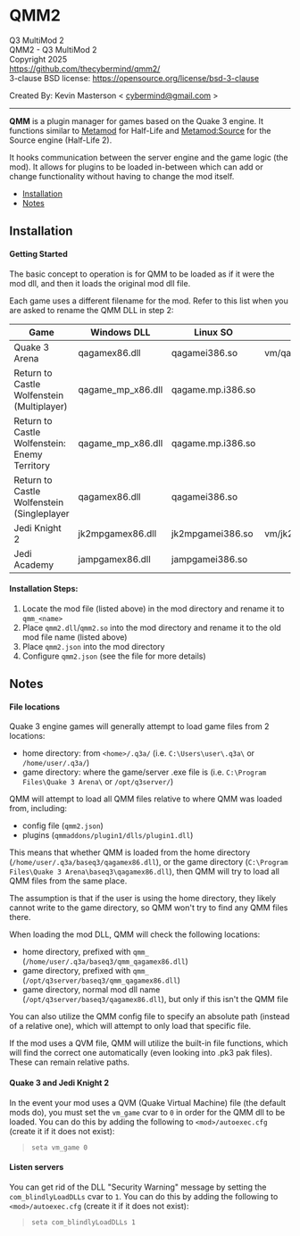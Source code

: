 # QMM2
Q3 MultiMod 2  
QMM2 - Q3 MultiMod 2  
Copyright 2025  
https://github.com/thecybermind/qmm2/  
3-clause BSD license: https://opensource.org/license/bsd-3-clause  

Created By: Kevin Masterson < cybermind@gmail.com >

---

**QMM** is a plugin manager for games based on the Quake 3 engine. It functions similar to [Metamod](http://metamod.org/) for Half-Life and [Metamod:Source](https://www.sourcemm.net/) for the Source engine (Half-Life 2).

It hooks communication between the server engine and the game logic (the mod). It allows for plugins to be loaded in-between which can add or change functionality without having to change the mod itself.

- [Installation](#installation)
- [Notes](#notes)


## Installation

#### Getting Started
The basic concept to operation is for QMM to be loaded as if it were the mod dll, and then it loads the original mod dll file.

Each game uses a different filename for the mod. Refer to this list when you are asked to rename the QMM DLL in step 2:

| Game | Windows DLL | Linux SO | QVM |
| ----------- | ----------- | ----------- | ----------- |
| Quake 3 Arena | qagamex86.dll | qagamei386.so | vm/qagame.qvm |
| Return to Castle Wolfenstein (Multiplayer) | qagame_mp_x86.dll | qagame.mp.i386.so |   |
| Return to Castle Wolfenstein: Enemy Territory | qagame_mp_x86.dll | qagame.mp.i386.so |   |
| Return to Castle Wolfenstein (Singleplayer | qagamex86.dll | qagamei386.so |   |
| Jedi Knight 2 | jk2mpgamex86.dll | jk2mpgamei386.so | vm/jk2mpgame.qvm |
| Jedi Academy | jampgamex86.dll | jampgamei386.so |  |

#### Installation Steps:
1. Locate the mod file (listed above) in the mod directory and rename it to `qmm_<name>`
2. Place `qmm2.dll`/`qmm2.so` into the mod directory and rename it to the old mod file name (listed above)
3. Place `qmm2.json` into the mod directory
4. Configure `qmm2.json` (see the file for more details)

## Notes

#### File locations

Quake 3 engine games will generally attempt to load game files from 2 locations:
 - home directory: from `<home>/.q3a/` (i.e. `C:\Users\user\.q3a\` or `/home/user/.q3a/`)
 - game directory: where the game/server .exe file is (i.e. `C:\Program Files\Quake 3 Arena\` or `/opt/q3server/`)

QMM will attempt to load all QMM files relative to where QMM was loaded from, including:
 - config file (`qmm2.json`)
 - plugins (`qmmaddons/plugin1/dlls/plugin1.dll`)

This means that whether QMM is loaded from the home directory (`/home/user/.q3a/baseq3/qagamex86.dll`), or the game directory (`C:\Program Files\Quake 3 Arena\baseq3\qagamex86.dll`), then QMM will try to load all QMM files from the same place.

The assumption is that if the user is using the home directory, they likely cannot write to the game directory, so QMM won't try to find any QMM files there.

When loading the mod DLL, QMM will check the following locations:
 - home directory, prefixed with `qmm_` (`/home/user/.q3a/baseq3/qmm_qagamex86.dll`)
 - game directory, prefixed with `qmm_` (`/opt/q3server/baseq3/qmm_qagamex86.dll`)
 - game directory, normal mod dll name (`/opt/q3server/baseq3/qagamex86.dll`), but only if this isn't the QMM file

You can also utilize the QMM config file to specify an absolute path (instead of a relative one), which will attempt to only load that specific file.

If the mod uses a QVM file, QMM will utilize the built-in file functions, which will find the correct one automatically (even looking into .pk3 pak files). These can remain relative paths.

#### Quake 3 and Jedi Knight 2 
In the event your mod uses a QVM (Quake Virtual Machine) file (the default mods do), you must set the `vm_game` cvar to `0` in order for the QMM dll to be loaded. You can do this by adding the following to `<mod>/autoexec.cfg` (create it if it does not exist):  
> `seta vm_game 0`

#### Listen servers
You can get rid of the DLL "Security Warning" message by setting the `com_blindlyLoadDLLs` cvar to `1`. You can do this by adding the following to `<mod>/autoexec.cfg` (create it if it does not exist):  
> `seta com_blindlyLoadDLLs 1`
